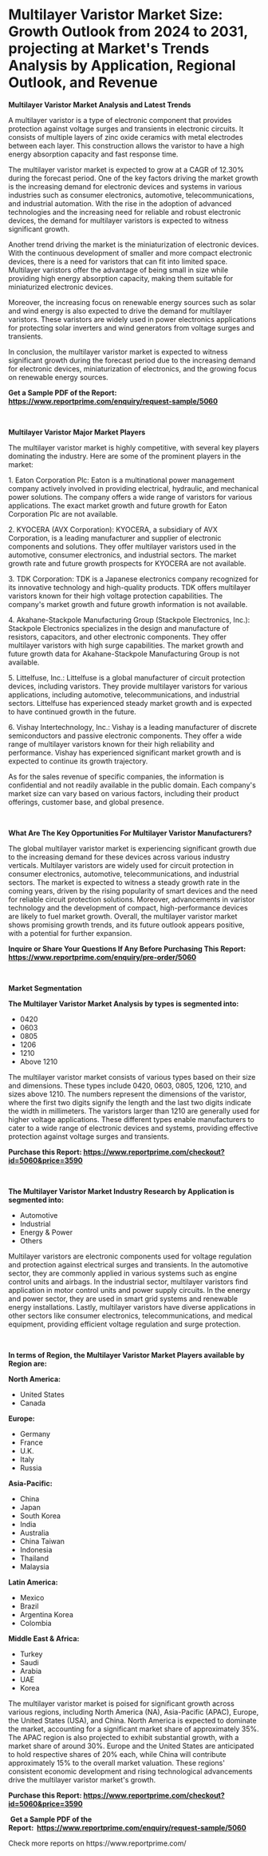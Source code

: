 <p><h1>Multilayer Varistor Market Size: Growth Outlook from 2024 to 2031, projecting at Market's Trends Analysis by Application, Regional Outlook, and Revenue</h1></p><p><strong>Multilayer Varistor Market Analysis and Latest Trends</strong></p>
<p><p>A multilayer varistor is a type of electronic component that provides protection against voltage surges and transients in electronic circuits. It consists of multiple layers of zinc oxide ceramics with metal electrodes between each layer. This construction allows the varistor to have a high energy absorption capacity and fast response time.</p><p>The multilayer varistor market is expected to grow at a CAGR of 12.30% during the forecast period. One of the key factors driving the market growth is the increasing demand for electronic devices and systems in various industries such as consumer electronics, automotive, telecommunications, and industrial automation. With the rise in the adoption of advanced technologies and the increasing need for reliable and robust electronic devices, the demand for multilayer varistors is expected to witness significant growth.</p><p>Another trend driving the market is the miniaturization of electronic devices. With the continuous development of smaller and more compact electronic devices, there is a need for varistors that can fit into limited space. Multilayer varistors offer the advantage of being small in size while providing high energy absorption capacity, making them suitable for miniaturized electronic devices.</p><p>Moreover, the increasing focus on renewable energy sources such as solar and wind energy is also expected to drive the demand for multilayer varistors. These varistors are widely used in power electronics applications for protecting solar inverters and wind generators from voltage surges and transients.</p><p>In conclusion, the multilayer varistor market is expected to witness significant growth during the forecast period due to the increasing demand for electronic devices, miniaturization of electronics, and the growing focus on renewable energy sources.</p></p>
<p><strong>Get a Sample PDF of the Report:&nbsp; <a href="https://www.reportprime.com/enquiry/request-sample/5060">https://www.reportprime.com/enquiry/request-sample/5060</a></strong></p>
<p>&nbsp;</p>
<p><strong>Multilayer Varistor Major Market Players</strong></p>
<p><p>The multilayer varistor market is highly competitive, with several key players dominating the industry. Here are some of the prominent players in the market:</p><p>1. Eaton Corporation Plc: Eaton is a multinational power management company actively involved in providing electrical, hydraulic, and mechanical power solutions. The company offers a wide range of varistors for various applications. The exact market growth and future growth for Eaton Corporation Plc are not available.</p><p>2. KYOCERA (AVX Corporation): KYOCERA, a subsidiary of AVX Corporation, is a leading manufacturer and supplier of electronic components and solutions. They offer multilayer varistors used in the automotive, consumer electronics, and industrial sectors. The market growth rate and future growth prospects for KYOCERA are not available.</p><p>3. TDK Corporation: TDK is a Japanese electronics company recognized for its innovative technology and high-quality products. TDK offers multilayer varistors known for their high voltage protection capabilities. The company's market growth and future growth information is not available.</p><p>4. Akahane-Stackpole Manufacturing Group (Stackpole Electronics, Inc.): Stackpole Electronics specializes in the design and manufacture of resistors, capacitors, and other electronic components. They offer multilayer varistors with high surge capabilities. The market growth and future growth data for Akahane-Stackpole Manufacturing Group is not available.</p><p>5. Littelfuse, Inc.: Littelfuse is a global manufacturer of circuit protection devices, including varistors. They provide multilayer varistors for various applications, including automotive, telecommunications, and industrial sectors. Littelfuse has experienced steady market growth and is expected to have continued growth in the future.</p><p>6. Vishay Intertechnology, Inc.: Vishay is a leading manufacturer of discrete semiconductors and passive electronic components. They offer a wide range of multilayer varistors known for their high reliability and performance. Vishay has experienced significant market growth and is expected to continue its growth trajectory.</p><p>As for the sales revenue of specific companies, the information is confidential and not readily available in the public domain. Each company's market size can vary based on various factors, including their product offerings, customer base, and global presence.</p></p>
<p>&nbsp;</p>
<p><strong>What Are The Key Opportunities For Multilayer Varistor Manufacturers?</strong></p>
<p><p>The global multilayer varistor market is experiencing significant growth due to the increasing demand for these devices across various industry verticals. Multilayer varistors are widely used for circuit protection in consumer electronics, automotive, telecommunications, and industrial sectors. The market is expected to witness a steady growth rate in the coming years, driven by the rising popularity of smart devices and the need for reliable circuit protection solutions. Moreover, advancements in varistor technology and the development of compact, high-performance devices are likely to fuel market growth. Overall, the multilayer varistor market shows promising growth trends, and its future outlook appears positive, with a potential for further expansion.</p></p>
<p><strong>Inquire or Share Your Questions If Any Before Purchasing This Report: <a href="https://www.reportprime.com/enquiry/pre-order/5060">https://www.reportprime.com/enquiry/pre-order/5060</a></strong></p>
<p>&nbsp;</p>
<p><strong>Market Segmentation</strong></p>
<p><strong>The Multilayer Varistor Market Analysis by types is segmented into:</strong></p>
<p><ul><li>0420</li><li>0603</li><li>0805</li><li>1206</li><li>1210</li><li>Above 1210</li></ul></p>
<p><p>The multilayer varistor market consists of various types based on their size and dimensions. These types include 0420, 0603, 0805, 1206, 1210, and sizes above 1210. The numbers represent the dimensions of the varistor, where the first two digits signify the length and the last two digits indicate the width in millimeters. The varistors larger than 1210 are generally used for higher voltage applications. These different types enable manufacturers to cater to a wide range of electronic devices and systems, providing effective protection against voltage surges and transients.</p></p>
<p><strong>Purchase this Report:&nbsp;<a href="https://www.reportprime.com/checkout?id=5060&price=3590">https://www.reportprime.com/checkout?id=5060&price=3590</a></strong></p>
<p>&nbsp;</p>
<p><strong>The Multilayer Varistor Market Industry Research by Application is segmented into:</strong></p>
<p><ul><li>Automotive</li><li>Industrial</li><li>Energy & Power</li><li>Others</li></ul></p>
<p><p>Multilayer varistors are electronic components used for voltage regulation and protection against electrical surges and transients. In the automotive sector, they are commonly applied in various systems such as engine control units and airbags. In the industrial sector, multilayer varistors find application in motor control units and power supply circuits. In the energy and power sector, they are used in smart grid systems and renewable energy installations. Lastly, multilayer varistors have diverse applications in other sectors like consumer electronics, telecommunications, and medical equipment, providing efficient voltage regulation and surge protection.</p></p>
<p>&nbsp;</p>
<p><strong>In terms of Region, the Multilayer Varistor Market Players available by Region are:</strong></p>
<p>
    <p> <strong> North America: </strong>
        <ul>
            <li>United States</li>
            <li>Canada</li>
        </ul>
        </p> 
    <p> <strong> Europe: </strong>
        <ul>
            <li>Germany</li>
            <li>France</li>
            <li>U.K.</li>
            <li>Italy</li>
            <li>Russia</li>
        </ul>
        </p> 
    <p> <strong> Asia-Pacific: </strong>
        <ul>
            <li>China</li>
            <li>Japan</li>
            <li>South Korea</li>
            <li>India</li>
            <li>Australia</li>
            <li>China Taiwan</li>
            <li>Indonesia</li>
            <li>Thailand</li>
            <li>Malaysia</li>
        </ul>
        </p> 
    <p> <strong> Latin America: </strong>
        <ul>
            <li>Mexico</li>
            <li>Brazil</li>
            <li>Argentina Korea</li>
            <li>Colombia</li>
        </ul>
        </p> 
    <p> <strong> Middle East & Africa: </strong>
        <ul>
            <li>Turkey</li>
            <li>Saudi</li>
            <li>Arabia</li>
            <li>UAE</li>
            <li>Korea</li>
        </ul>
    </p>
    </p>
<p><p>The multilayer varistor market is poised for significant growth across various regions, including North America (NA), Asia-Pacific (APAC), Europe, the United States (USA), and China. North America is expected to dominate the market, accounting for a significant market share of approximately 35%. The APAC region is also projected to exhibit substantial growth, with a market share of around 30%. Europe and the United States are anticipated to hold respective shares of 20% each, while China will contribute approximately 15% to the overall market valuation. These regions' consistent economic development and rising technological advancements drive the multilayer varistor market's growth.</p></p>
<p><strong>Purchase this Report: <a href="https://www.reportprime.com/checkout?id=5060&price=3590">https://www.reportprime.com/checkout?id=5060&price=3590</a></strong></p>
<p>&nbsp;<strong>Get a Sample PDF of the Report:&nbsp;&nbsp;<a href="https://www.reportprime.com/enquiry/request-sample/5060">https://www.reportprime.com/enquiry/request-sample/5060</a></strong></p>
<p><strong></strong></p>
<p>Check more reports on https://www.reportprime.com/</p>